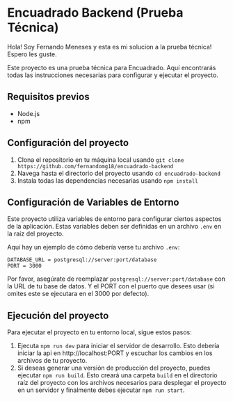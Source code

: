 # Encuadrado Backend (Prueba Técnica)

Hola! Soy Fernando Meneses y esta es mi solucion a la prueba técnica! Espero les guste.

Este proyecto es una prueba técnica para Encuadrado. Aquí encontrarás todas las instrucciones necesarias para configurar y ejecutar el proyecto.

## Requisitos previos

- Node.js
- npm

## Configuración del proyecto

1. Clona el repositorio en tu máquina local usando `git clone https://github.com/fernandomg18/encuadrado-backend`
2. Navega hasta el directorio del proyecto usando `cd encuadrado-backend`
3. Instala todas las dependencias necesarias usando `npm install`

## Configuración de Variables de Entorno

Este proyecto utiliza variables de entorno para configurar ciertos aspectos de la aplicación. Estas variables deben ser definidas en un archivo `.env` en la raíz del proyecto.

Aquí hay un ejemplo de cómo debería verse tu archivo `.env`:

```properties
DATABASE_URL = postgresql://server:port/database
PORT = 3000
```

Por favor, asegúrate de reemplazar `postgresql://server:port/database` con la URL de tu base de datos. Y el PORT con el puerto que desees usar (si omites este se ejecutara en el 3000 por defecto).

## Ejecución del proyecto

Para ejecutar el proyecto en tu entorno local, sigue estos pasos:

1. Ejecuta `npm run dev` para iniciar el servidor de desarrollo. Esto debería iniciar la api en http://localhost:PORT y escuchar los cambios en los archivos de tu proyecto.
2. Si deseas generar una versión de producción del proyecto, puedes ejecutar `npm run build`. Esto creará una carpeta `build` en el directorio raíz del proyecto con los archivos necesarios para desplegar el proyecto en un servidor y finalmente debes ejecutar `npm run start`.